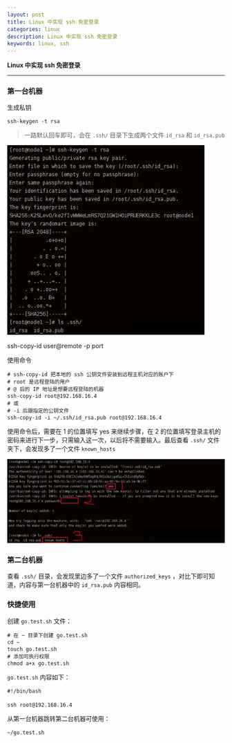 ```yaml
---
layout: post
title: Linux 中实现 ssh 免密登录
categories: linux
description: Linux 中实现 ssh 免密登录
keywords: linux, ssh
---
```




**Linux 中实现 ssh 免密登录**

------



### 第一台机器

生成私钥

```shell
ssh-keygen -t rsa
```

>  一路默认回车即可，会在 `.ssh/` 目录下生成两个文件 `id_rsa` 和 `id_rsa.pub`

<img src="/images/posts/linux/linux_ssh_step1.jpg"  />

ssh-copy-id user@remote -p port

使用命令 

```shell
# ssh-copy-id 把本地的 ssh 公钥文件安装到远程主机对应的账户下
# root 是远程登陆的用户
# @ 后的 IP 地址是想要远程登陆的机器
ssh-copy-id root@192.168.16.4
# 或
# -i 后跟指定的公钥文件
ssh-copy-id -i ~/.ssh/id_rsa.pub root@192.168.16.4
```

使用命令后，需要在 1 的位置填写 yes 来继续步骤，在 2 的位置填写登录主机的密码来进行下一步，只需输入这一次，以后将不需要输入。最后查看 `.ssh/` 文件夹下，会发现多了一个文件 `known_hosts`

<img src="/images/posts/linux/linux_ssh_step2.jpg"  />



### 第二台机器

查看 `.ssh/` 目录，会发现里边多了一个文件 `authorized_keys` ，对比下即可知道，内容与第一台机器中的 `id_rsa.pub` 内容相同。



### 快捷使用

创建 `go.test.sh` 文件：

```shell
# 在 ~ 目录下创建 go.test.sh
cd ~
touch go.test.sh
# 添加可执行权限
chmod a+x go.test.sh
```

`go.test.sh` 内容如下：

```shell
#!/bin/bash

ssh root@192.168.16.4
```

从第一台机器跳转第二台机器可使用：

```shell
~/go.test.sh
```